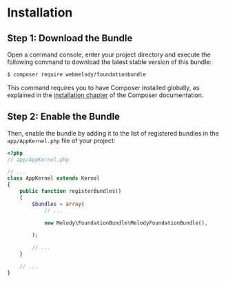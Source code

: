 Installation
============

Step 1: Download the Bundle
---------------------------

Open a command console, enter your project directory and execute the
following command to download the latest stable version of this bundle:

```bash
$ composer require webmelody/foundationbundle
```

This command requires you to have Composer installed globally, as explained
in the [installation chapter](https://getcomposer.org/doc/00-intro.md)
of the Composer documentation.

Step 2: Enable the Bundle
-------------------------

Then, enable the bundle by adding it to the list of registered bundles
in the `app/AppKernel.php` file of your project:

```php
<?php
// app/AppKernel.php

// ...
class AppKernel extends Kernel
{
    public function registerBundles()
    {
        $bundles = array(
            // ...

            new Melody\FoundationBundle\MelodyFoundationBundle(),

        );

        // ...
    }

    // ...
}
```